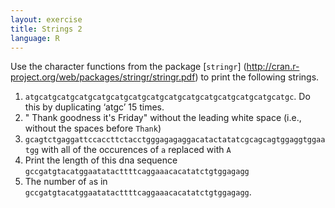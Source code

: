 ```yaml
---
layout: exercise
title: Strings 2
language: R
---
```


Use the character functions from the package [`stringr`] (http://cran.r-project.org/web/packages/stringr/stringr.pdf) to print the following strings.


1.  `atgcatgcatgcatgcatgcatgcatgcatgcatgcatgcatgcatgcatgcatgcatgc`. 
    Do this by duplicating ‘atgc’ 15 times.
2.  "    Thank goodness it's Friday" without the leading white space
    (i.e., without the spaces before `Thank`)
3.  `gcagtctgaggattccaccttctacctgggagagaggacatactatatcgcagcagtggaggtggaatgg`
    with all of the occurences of `a` replaced with `A`
4.  Print the length of this dna sequence
    `gccgatgtacatggaatatacttttcaggaaacacatatctgtggagagg`
5.  The number of `a`s in `gccgatgtacatggaatatacttttcaggaaacacatatctgtggagagg`.

